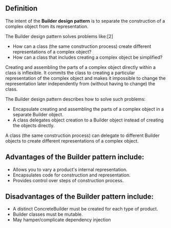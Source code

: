 ## Definition

The intent of the **Builder design pattern** is to separate the construction of a complex object from its representation.

The Builder design pattern solves problems like:[2]

- How can a class (the same construction process) create different representations of a complex object?
- How can a class that includes creating a complex object be simplified?
  
Creating and assembling the parts of a complex object directly within a class is inflexible. It commits the class to creating a particular representation of the complex object and makes it impossible to change the representation later independently from (without having to change) the class.

The Builder design pattern describes how to solve such problems:

- Encapsulate creating and assembling the parts of a complex object in a separate Builder object.
- A class delegates object creation to a Builder object instead of creating the objects directly.


A class (the same construction process) can delegate to different Builder objects to create different representations of a complex object.

Advantages of the Builder pattern include:
-
- Allows you to vary a product's internal representation.
- Encapsulates code for construction and representation.
- Provides control over steps of construction process.

Disadvantages of the Builder pattern include:
-
- A distinct ConcreteBuilder must be created for each type of product.
- Builder classes must be mutable.
- May hamper/complicate dependency injection